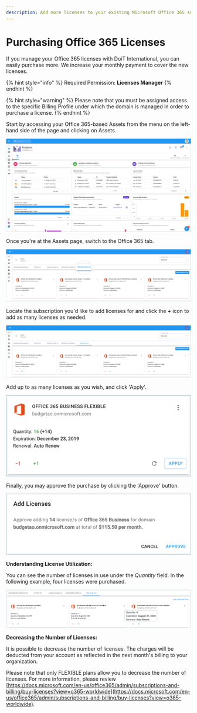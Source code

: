 ```yaml
---
description: Add more licenses to your existing Microsoft Office 365 subscriptions.
---
```


# Purchasing Office 365 Licenses

If you manage your Office 365 licenses with DoiT International, you can easily purchase more. We increase your monthly payment to cover the new licenses.

{% hint style="info" %}
Required Permission: **Licenses Manager**
{% endhint %}

{% hint style="warning" %}
Please note that you must be assigned access to the specific Billing Profile under which the domain is managed in order to purchase a license.
{% endhint %}

Start by accessing your Office 365-based Assets from the menu on the left-hand side of the page and clicking on Assets.

![A screenshot showing you the location of the Assets menu option](<../.gitbook/assets/assets-icon-1- (4) (5) (5) (6).png>)

Once you're at the Assets page, switch to the Office 365 tab.

![A screenshot showing you the location of the Office 365 tab](../.gitbook/assets/office-365-tab1.png)

Locate the subscription you'd like to add licenses for and click the **+** icon to add as many licenses as needed.

![A screenshot showing you the location of the + icon](../.gitbook/assets/office-365-tab.png)

Add up to as many licenses as you wish, and click 'Apply'.

![A screenshot showing you the location of the Apply button](../.gitbook/assets/office-flexible.png)

Finally, you may approve the purchase by clicking the 'Approve' button.

![A screenshot showing you the location of the Approve option](../.gitbook/assets/office-license.png)

**Understanding License Utilization:**

You can see the number of licenses in use under the _Quantity_ field. In the following example, four licenses were purchased.

![A screenshot showing you the quantity of purchased licenses](../.gitbook/assets/office-quantity.png)

**Decreasing the Number of Licenses:**

It is possible to decrease the number of licenses. The charges will be deducted from your account as reflected in the next month's billing to your organization.

Please note that only FLEXIBLE plans allow you to decrease the number of licenses. For more information, please review [https://docs.microsoft.com/en-us/office365/admin/subscriptions-and-billing/buy-licenses?view=o365-worldwide](https://docs.microsoft.com/en-us/office365/admin/subscriptions-and-billing/buy-licenses?view=o365-worldwide).
